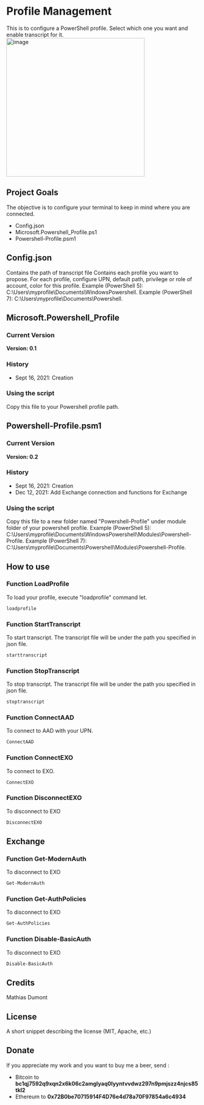 # Profile Management

This is to configure a PowerShell profile. Select which one you want and enable transcript for it.
<img width="363" alt="image" src="https://user-images.githubusercontent.com/71237527/148556370-7a1ff4ad-1e3a-41be-b664-b9cf1216a40d.png">


## Project Goals
The objective is to configure your terminal to keep in mind where you are connected.
* Config.json
* Microsoft.Powershell_Profile.ps1
* Powershell-Profile.psm1

## Config.json
Contains the path of transcript file
Contains each profile you want to propose. For each profile, configure UPN, default path, privilege or role of account, color for this profile.
Example (PowerShell 5): C:\Users\myprofile\Documents\WindowsPowershell.
Example (PowerShell 7): C:\Users\myprofile\Documents\Powershell.

## Microsoft.Powershell_Profile
### Current Version
**Version: 0.1**

### History
- Sept 16, 2021: Creation

### Using the script
Copy this file to your Powershell profile path.

## Powershell-Profile.psm1
### Current Version
**Version: 0.2**

### History
- Sept 16, 2021: Creation
- Dec 12, 2021: Add Exchange connection and functions for Exchange

### Using the script
Copy this file to a new folder named "Powershell-Profile" under module folder of your powershell profile.
Example (PowerShell 5): C:\Users\myprofile\Documents\WindowsPowershell\Modules\Powershell-Profile.
Example (PowerShell 7): C:\Users\myprofile\Documents\Powershell\Modules\Powershell-Profile.

## How to use
### Function LoadProfile
To load your profile, execute "loadprofile" command let.
```PowerShell
loadprofile
```

### Function StartTranscript
To start transcript. The transcript file will be under the path you specified in json file.
```PowerShell
starttranscript
```

### Function StopTranscript
To stop transcript. The transcript file will be under the path you specified in json file.
```PowerShell
stoptranscript
```

### Function ConnectAAD
To connect to AAD with your UPN.
```PowerShell
ConnectAAD
```

### Function ConnectEXO
To connect to EXO.
```PowerShell
ConnectEXO
```

### Function DisconnectEXO
To disconnect to EXO
```PowerShell
DisconnectEXO
```

## Exchange
### Function Get-ModernAuth
To disconnect to EXO
```PowerShell
Get-ModernAuth
```

### Function Get-AuthPolicies
To disconnect to EXO
```PowerShell
Get-AuthPolicies
```

### Function Disable-BasicAuth
To disconnect to EXO
```PowerShell
Disable-BasicAuth
```

## Credits
Mathias Dumont

## License
A short snippet describing the license (MIT, Apache, etc.)

## Donate
If you appreciate my work and you want to buy me a beer, send :
* Bitcoin to <b>bc1qj7592q9xqn2x6k06c2amglyaq0lyyntvvdwz297n9pmjszz4njcs85tkl2</b>
* Ethereum to <b>0x72B0be70715914F4D76e4d78a70F97854a6c4934</b>
